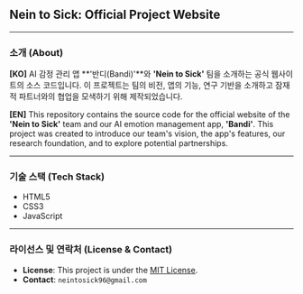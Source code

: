 ## Nein to Sick: Official Project Website

---

### 소개 (About)

**[KO]** AI 감정 관리 앱 **'반디(Bandi)'**와 **'Nein to Sick'** 팀을 소개하는 공식 웹사이트의 소스 코드입니다. 이 프로젝트는 팀의 비전, 앱의 기능, 연구 기반을 소개하고 잠재적 파트너와의 협업을 모색하기 위해 제작되었습니다.

**[EN]** This repository contains the source code for the official website of the **'Nein to Sick'** team and our AI emotion management app, **'Bandi'**. This project was created to introduce our team's vision, the app's features, our research foundation, and to explore potential partnerships.

---

### 기술 스택 (Tech Stack)
* HTML5
* CSS3
* JavaScript

---

### 라이선스 및 연락처 (License & Contact)
* **License**: This project is under the [MIT License](https://opensource.org/licenses/MIT).
* **Contact**: `neintosick96@gmail.com`
